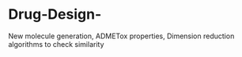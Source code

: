 # Drug-Design-
New molecule generation, ADMETox properties, Dimension reduction algorithms to check similarity
